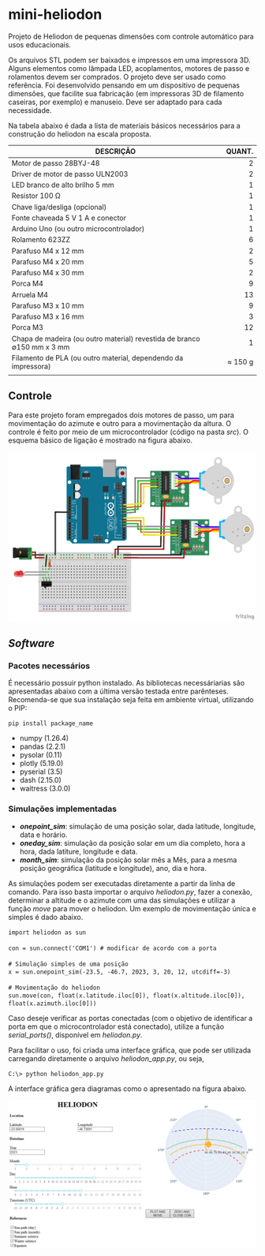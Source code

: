 # mini-heliodon
Projeto de Heliodon de pequenas dimensões com controle automático para usos educacionais.

Os arquivos STL podem ser baixados e impressos em uma impressora 3D. Alguns elementos como lâmpada LED, acoplamentos, motores de passo e rolamentos devem ser comprados. O projeto deve ser usado como referência. Foi desenvolvido pensando em um dispositivo de pequenas dimensões, que facilite sua fabricação (em impressoras 3D de filamento caseiras, por exemplo) e manuseio. Deve ser adaptado para cada necessidade. 

Na tabela abaixo é dada a lista de materiais básicos necessários para a construção do heliodon na escala proposta.

| DESCRIÇÃO | QUANT. |
| --------- | -----: |
| Motor de passo 28BYJ-48 | 2 |
| Driver de motor de passo ULN2003 | 2 |
| LED branco de alto brilho 5 mm | 1 |
| Resistor 100 &Omega; | 1 |
| Chave liga/desliga (opcional) | 1 |
| Fonte chaveada 5 V 1 A e conector | 1 |
| Arduino Uno (ou outro microcontrolador) | 1 |
| Rolamento 623ZZ | 6 |
| Parafuso M4 x 12 mm | 2 |
| Parafuso M4 x 20 mm | 5 |
| Parafuso M4 x 30 mm | 2 |
| Porca M4 | 9 |
| Arruela M4 | 13 |
| Parafuso M3 x 10 mm | 9 |
| Parafuso M3 x 16 mm | 3 |
| Porca M3 | 12 |
| Chapa de madeira (ou outro material) revestida de branco &empty;150 mm x 3 mm | 1 |
| Filamento de PLA (ou outro material, dependendo da impressora) | &asymp; 150 g |
| | |



## Controle
Para este projeto foram empregados dois motores de passo, um para movimentação do azimute e outro para a movimentação da altura. O controle é feito por meio de um microcontrolador (código na pasta *src*). O esquema básico de ligação é mostrado na figura abaixo.

<img src="/img/heliodon_eletronica.png">

## *Software*

### Pacotes necessários

É necessário possuir python instalado. As bibliotecas necessáriarias são apresentadas abaixo com a última versão testada entre parênteses. Recomenda-se que sua instalação seja feita em ambiente virtual, utilizando o PIP:

```
pip install package_name
```

* numpy (1.26.4)
* pandas (2.2.1)
* pysolar (0.11)
* plotly (5.19.0)
* pyserial (3.5)
* dash (2.15.0)
* waitress (3.0.0)

### Simulações implementadas

* ***onepoint_sim***: simulação de uma posição solar, dada latitude, longitude, data e horário.
* ***oneday_sim***: simulação da posição solar em um dia completo, hora a hora, dada latiture, longitude e data.
* ***month_sim***: simulação da posição solar mês a Mês, para a mesma posição geográfica (latitude e longitude), ano, dia e hora.

As simulações podem ser executadas diretamente a partir da linha de comando. Para isso basta importar o arquivo *heliodon.py*, fazer a conexão, determinar a altitude e o azimute com uma das simulações e utilizar a função *move* para mover o heliodon. Um exemplo de movimentação única e simples é dado abaixo.

```
import heliodon as sun

con = sun.connect('COM1') # modificar de acordo com a porta

# Simulação simples de uma posição
x = sun.onepoint_sim(-23.5, -46.7, 2023, 3, 20, 12, utcdiff=-3)

# Movimentação do heliodon
sun.move(con, float(x.latitude.iloc[0]), float(x.altitude.iloc[0]), float(x.azimuth.iloc[0]))
```

Caso deseje verificar as portas conectadas (com o objetivo de identificar a porta em que o microcontrolador está conectado), utilize a função *serial_ports()*, disponível em *heliodon.py*.

Para facilitar o uso, foi criada uma interface gráfica, que pode ser utilizada carregando diretamente o arquivo *heliodon_app.py*, ou seja, 

```
C:\> python heliodon_app.py
```

A interface gráfica gera diagramas como o apresentado na figura abaixo.

<img src="/img/exemplo_diagrama.png">
